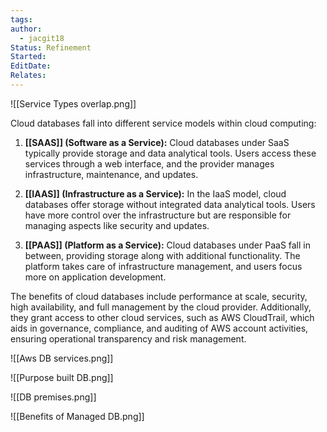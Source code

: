 ```yaml
---
tags: 
author:
  - jacgit18
Status: Refinement
Started: 
EditDate: 
Relates:
---
```

![[Service Types overlap.png]]

Cloud databases fall into different service models within cloud computing:

1. **[[SAAS]] (Software as a Service):** Cloud databases under SaaS typically provide storage and data analytical tools. Users access these services through a web interface, and the provider manages infrastructure, maintenance, and updates.

2. **[[IAAS]] (Infrastructure as a Service):** In the IaaS model, cloud databases offer storage without integrated data analytical tools. Users have more control over the infrastructure but are responsible for managing aspects like security and updates.

3. **[[PAAS]] (Platform as a Service):** Cloud databases under PaaS fall in between, providing storage along with additional functionality. The platform takes care of infrastructure management, and users focus more on application development.

The benefits of cloud databases include performance at scale, security, high availability, and full management by the cloud provider. Additionally, they grant access to other cloud services, such as AWS CloudTrail, which aids in governance, compliance, and auditing of AWS account activities, ensuring operational transparency and risk management.

![[Aws DB services.png]]

![[Purpose built DB.png]]

![[DB premises.png]]

![[Benefits of Managed DB.png]]